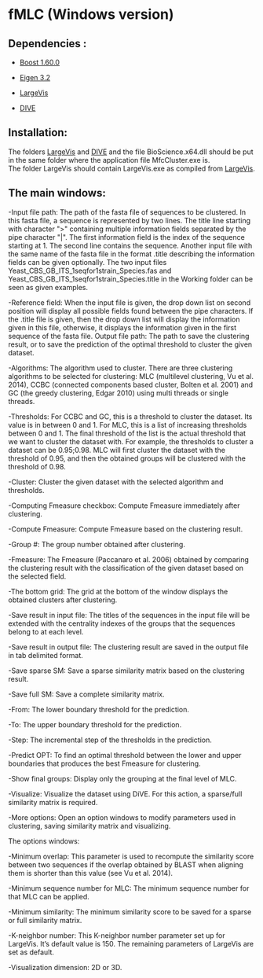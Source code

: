 # fMLC (Windows version)


## Dependencies : 

- [Boost 1.60.0](http://www.boost.org/users/history/version_1_60_0.html)

- [Eigen 3.2](http://eigen.tuxfamily.org/dox-3.2/)

- [LargeVis](https://github.com/lferry007/LargeVis) 

- [DIVE](https://github.com/NLeSC/DiVE)


## Installation:

The folders [LargeVis](https://github.com/lferry007/LargeVis) and [DIVE](https://github.com/NLeSC/DiVE) and the file BioScience.x64.dll should be put in the same folder where the application file MfcCluster.exe is.	
The folder LargeVis should contain LargeVis.exe as compiled from [LargeVis](https://github.com/lferry007/LargeVis). 


## The main windows:

-Input file path: The path of the fasta file of sequences to be clustered. In this fasta file, a sequence is represented by two lines. The title line starting with character ">" containing multiple information fields separated by the pipe character "|". The first information field is the index of the sequence starting at 1. The second line contains the sequence. Another input file with the same name of the fasta file in the format .title describing the information fields can be given optionally. The two input files Yeast_CBS_GB_ITS_1seqfor1strain_Species.fas and Yeast_CBS_GB_ITS_1seqfor1strain_Species.title in the Working folder can be seen as given examples.

-Reference field: When the input file is given, the drop down list on second position will display all possible fields found between the pipe characters. If the .title file is given, then the drop down list will display the information given in this file, otherwise, it displays the information given in the first sequence of the fasta file.
Output file path: The path to save the clustering result, or to save the prediction of the optimal threshold to cluster the given dataset.

-Algorithms: The algorithm used to cluster. There are three clustering algorithms to be selected for clustering: MLC (multilevel clustering, Vu et al. 2014), CCBC (connected components based cluster, Bolten et al. 2001) and GC (the greedy clustering, Edgar 2010) using multi threads or single threads.

-Thresholds: For CCBC and GC, this is a threshold to cluster the dataset. Its value is in between 0 and 1. For MLC, this is a list of increasing thresholds between 0 and 1. The final threshold of the list is the actual threshold that we want to cluster the dataset with. For example, the thresholds to cluster a dataset can be 0.95;0.98. MLC will first cluster the dataset with the threshold of 0.95, and then the obtained groups will be clustered with the threshold of 0.98.

-Cluster: Cluster the given dataset with the selected algorithm and thresholds. 

-Computing Fmeasure checkbox: Compute Fmeasure  immediately after clustering.

-Compute Fmeasure: Compute Fmeasure based on the clustering result.

-Group #: The group number obtained after clustering.

-Fmeasure: The Fmeasure (Paccanaro et al. 2006) obtained by comparing the clustering result with the classification of the given dataset based on the selected field.

-The bottom grid: The grid at the bottom of the window displays the obtained clusters after clustering.

-Save result in input file: The titles of the sequences in the input file will be extended with the centrality indexes of the groups that the sequences belong to at each level.

-Save result in output file: The clustering result are saved in the output file in tab delimited format.

-Save sparse SM: Save a sparse similarity matrix based on the clustering result.

-Save full SM: Save a complete similarity matrix.

-From: The lower boundary threshold for the prediction. 

-To: The upper boundary threshold for the prediction.

-Step: The incremental step of the thresholds in the prediction.

-Predict OPT: To find an optimal threshold between the lower and upper boundaries that produces the best Fmeasure for clustering.

-Show final groups: Display only the grouping at the final level of MLC.

-Visualize: Visualize the dataset using DiVE. For this action, a sparse/full similarity matrix is required.

-More options: Open an option windows to modify parameters used in clustering, saving similarity matrix and visualizing.

The options windows:

-Minimum overlap: This parameter is used to recompute the similarity score between two sequences if the overlap obtained by BLAST when aligning them is shorter than this value (see Vu et al. 2014).

-Minimum sequence number for MLC: The minimum sequence number for that MLC can be applied.

-Minimum similarity: The minimum similarity score to be saved for a sparse or full similarity matrix. 

-K-neighbor number: This K-neighbor number parameter set up for LargeVis. It’s default value is 150. The remaining parameters of LargeVis are set as default.

-Visualization dimension: 2D or 3D.




